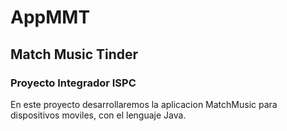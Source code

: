 # AppMMT

## Match Music Tinder

### Proyecto Integrador ISPC

En este proyecto desarrollaremos la aplicacion MatchMusic para dispositivos moviles, con el lenguaje Java.
